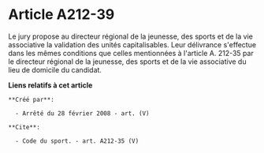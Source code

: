 # Article A212-39

Le jury propose au directeur régional de la jeunesse, des sports et de la vie associative la validation des unités
capitalisables. Leur délivrance s'effectue dans les mêmes conditions que celles mentionnées à l'article A. 212-35 par le
directeur régional de la jeunesse, des sports et de la vie associative du lieu de domicile du candidat.

**Liens relatifs à cet article**

	**Créé par**:

	  - Arrêté du 28 février 2008 - art. (V)

	**Cite**:

	  - Code du sport. - art. A212-35 (V)
